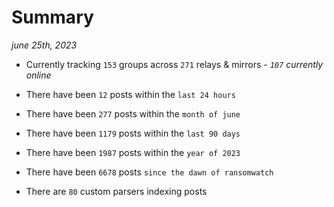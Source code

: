 
# Summary
_june 25th, 2023_

- Currently tracking `153` groups across `271` relays & mirrors - _`107` currently online_

- There have been `12` posts within the `last 24 hours`

- There have been `277` posts within the `month of june`

- There have been `1179` posts within the `last 90 days`

- There have been `1987` posts within the `year of 2023`

- There have been `6678` posts `since the dawn of ransomwatch`

- There are `80` custom parsers indexing posts
